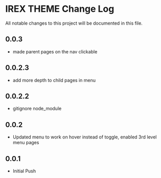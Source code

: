# IREX THEME Change Log

All notable changes to this project will be documented in this file.

## 0.0.3
- made parent pages on the nav clickable

## 0.0.2.3
- add more depth to child pages in menu

## 0.0.2.2
- gitignore node_module

## 0.0.2
- Updated menu to work on hover instead of toggle, enabled 3rd level menu pages

## 0.0.1
- Initial Push
